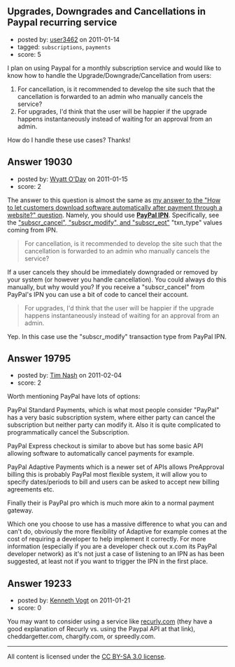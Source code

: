 ## Upgrades, Downgrades and Cancellations in Paypal recurring service

- posted by: [user3462](https://stackexchange.com/users/-1/3462-user3462) on 2011-01-14
- tagged: `subscriptions`, `payments`
- score: 5

I plan on using Paypal for a monthly subscription service and would like to know how to handle the Upgrade/Downgrade/Cancellation from users:

1. For cancellation, is it recommended to develop the site such that the cancellation is forwarded to an admin who manually cancels the service?
2. For upgrades, I'd think that the user will be happier if the upgrade happens instantaneously instead of waiting for an approval from an admin.

How do I handle these use cases? Thanks!


## Answer 19030

- posted by: [Wyatt O'Day](https://stackexchange.com/users/-1/5714-wyatt-o-day) on 2011-01-15
- score: 2

<p>The answer to this question is almost the same as <a href="http://answers.onstartups.com/questions/18948/how-to-let-customers-download-software-automatically-after-payment-through-a-webs/18966#18966">my answer to the "How to let customers download software automatically after payment through a website?" question</a>. Namely, you should use <a href="https://www.paypal.com/ipn" rel="nofollow"><strong>PayPal IPN</strong></a>. Specifically, see the <a href="https://www.paypal.com/cgi-bin/webscr?cmd=p/acc/ipn-subscriptions-outside" rel="nofollow">"subscr_cancel", "subscr_modify", and "subscr_eot"</a> "txn_type" values coming from IPN.</p>

<blockquote>
  <p>For cancellation, is it recommended to develop the site such that the cancellation is forwarded to an admin who manually cancels the service?</p>
</blockquote>

<p>If a user cancels they should be immediately downgraded or removed by your system (or however you handle cancellation). You could always do this manually, but why would you? If you receive a "subscr_cancel" from PayPal's IPN you can use a bit of code to cancel their account.</p>

<blockquote>
  <p>For upgrades, I'd think that the user will be happier if the upgrade happens instantaneously instead of waiting for an approval from an admin.</p>
</blockquote>

<p>Yep. In this case use the "subscr_modify" transaction type from PayPal IPN.</p>



## Answer 19795

- posted by: [Tim Nash](https://stackexchange.com/users/-1/7035-tim-nash) on 2011-02-04
- score: 2

Worth mentioning PayPal have lots of options:

PayPal Standard Payments, which is what most people consider "PayPal" has a very basic subscription system, where either party can cancel the subscription but neither party can modify it. Also it is quite complicated to programmatically cancel the Subscription.

PayPal Express checkout is similar to above but has some basic API allowing software to automatically cancel payments for example. 

PayPal Adaptive Payments which is a newer set of APIs allows PreApproval billing this is probably PayPal most flexible system, it will allow you to specify dates/periods to bill and users can be asked to accept new billing agreements etc.

Finally their is PayPal pro which is much more akin to a normal payment gateway. 

Which one you choose to use has a massive difference to what you can and can't do, obviously the more flexibility of Adaptive for example comes at the cost of requiring a developer to help implement it correctly. For more information (especially if you are a developer check out x.com its PayPal developer network) as it's not just a case of listening to an IPN as has been suggested, at least not if you want to trigger the IPN in the first place.


## Answer 19233

- posted by: [Kenneth Vogt](https://stackexchange.com/users/-1/6736-kenneth-vogt) on 2011-01-21
- score: 0

<p>You may want to consider using a service like <a href="http://blog.recurly.com/2010/08/top-ten-reasons-to-use-recurly-vs-paypal-for-recurring-billing/" rel="nofollow">recurly.com</a> (they have a good explanation of Recurly vs. using the Paypal API at that link), cheddargetter.com, chargify.com, or spreedly.com.</p>




---

All content is licensed under the [CC BY-SA 3.0 license](https://creativecommons.org/licenses/by-sa/3.0/).
